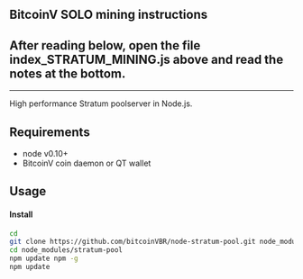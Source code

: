 ## BitcoinV SOLO mining instructions
## After reading below, open the file index_STRATUM_MINING.js above and read the notes at the bottom.

--------

High performance Stratum poolserver in Node.js.


Requirements
------------
* node v0.10+
* BitcoinV coin daemon or QT wallet


Usage
-------------

#### Install

```bash
cd
git clone https://github.com/bitcoinVBR/node-stratum-pool.git node_modules/stratum-pool
cd node_modules/stratum-pool
npm update npm -g
npm update
```

